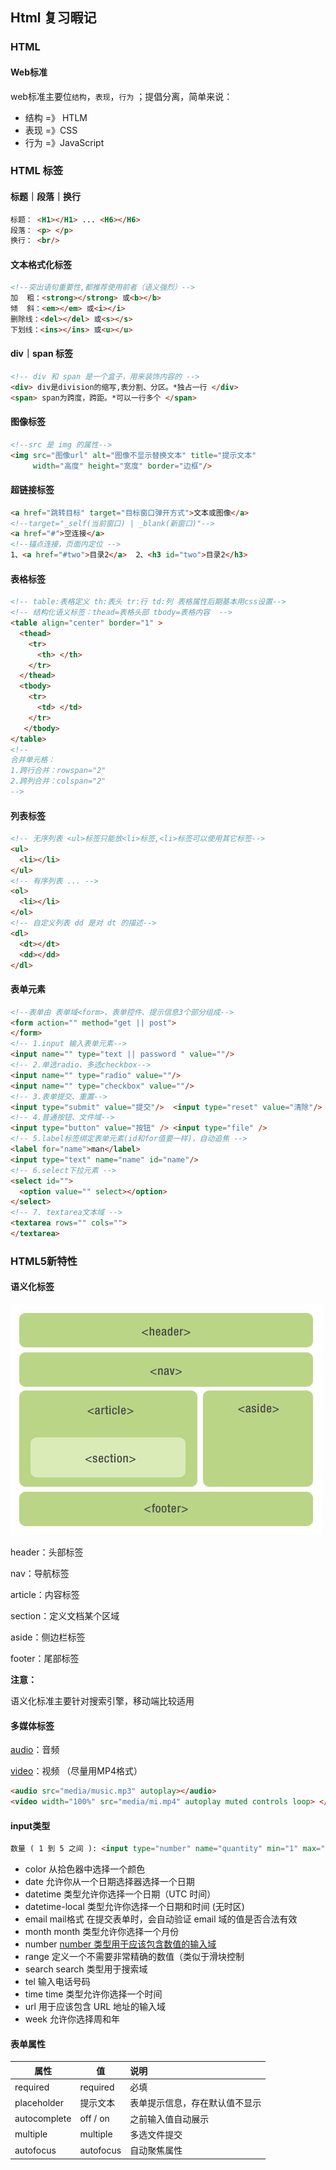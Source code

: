 ## Html 复习暇记

### HTML

#### Web标准

web标准主要位`结构`，`表现`，`行为` ；提倡分离，简单来说：

- 结构 =》 HTLM
- 表现 =》CSS
- 行为 =》JavaScript

### HTML 标签

#### 标题｜段落｜换行

```html
标题： <H1></H1> ... <H6></H6>
段落： <p> </p>
换行： <br/>
```

#### 文本格式化标签

```html
<!--突出语句重要性,都推荐使用前者（语义强烈）-->
加  粗：<strong></strong> 或<b></b>
倾  斜：<em></em> 或<i></i>
删除线：<del></del> 或<s></s>
下划线：<ins></ins> 或<u></u>

```

#### div｜span 标签

```html
<!-- div 和 span 是一个盒子，用来装饰内容的 -->
<div> div是division的缩写,表分割、分区。*独占一行 </div>
<span> span为跨度，跨距。*可以一行多个 </span>
```

#### 图像标签

```html
<!--src 是 img 的属性-->
<img src="图像url" alt="图像不显示替换文本" title="提示文本" 
     width="高度" height="宽度" border="边框"/>
```

#### 超链接标签

```html
<a href="跳转目标" target="目标窗口弹开方式">文本或图像</a>
<!--target="_self(当前窗口) | _blank(新窗口)"-->
<a href="#">空连接</a> 
<!--锚点连接，页面内定位 -->
1、<a href="#two">目录2</a>  2、<h3 id="two">目录2</h3>
```

#### 表格标签

```html
<!-- table:表格定义 th:表头 tr:行 td:列 表格属性后期基本用css设置-->
<!-- 结构化语义标签：thead=表格头部 tbody=表格内容  -->
<table align="center" border="1" >
  <thead>
    <tr> 
      <th> </th>
    </tr>
  </thead>
  <tbody>
    <tr>
      <td> </td>
    </tr>
   </tbody>
</table>
<!--
合并单元格：
1.跨行合并：rowspan="2"
2.跨列合并：colspan="2"
-->
```

#### 列表标签

```html
<!-- 无序列表 <ul>标签只能放<li>标签,<li>标签可以使用其它标签-->
<ul>
  <li></li>
</ul>
<!-- 有序列表 ... -->
<ol>
  <li></li>
</ol>
<!-- 自定义列表 dd 是对 dt 的描述-->
<dl>
  <dt></dt>
  <dd></dd>
</dl>
```

#### 表单元素

```html
<!--表单由 表单域<form>、表单控件、提示信息3个部分组成-->
<form action="" method="get || post">
</form>
<!-- 1.input 输入表单元素-->
<input name="" type="text || password " value=""/>
<!-- 2.单选radio、多选checkbox-->
<input name="" type="radio" value=""/>
<input name="" type="checkbox" value=""/>
<!-- 3.表单提交、重置-->
<input type="submit" value="提交"/>  <input type="reset" value="清除"/>
<!-- 4.普通按钮、文件域-->
<input type="button" value="按钮" /> <input type="file" />
<!-- 5.label标签绑定表单元素(id和for值要一样)，自动追焦 -->
<label for="name">man</label>
<input type="text" name="name" id="name"/>
<!-- 6.select下拉元素 -->
<select id="">
  <option value="" select></option>
</select>
<!-- 7. textarea文本域 -->
<textarea rows="" cols="">
</textarea>
```

### HTML5新特性

#### 语义化标签

![结构图谱](https://raw.githubusercontent.com/JuvenileCode/study-notes/master/image-source/html5-layout.jpeg)

header：头部标签

nav：导航标签

article：内容标签

section：定义文档某个区域

aside：侧边栏标签

footer：尾部标签

**注意：**

语义化标准主要针对搜索引擎，移动端比较适用

#### 多媒体标签

[audio](https://www.w3school.com.cn/tags/tag_audio.asp)：音频

[video](https://www.w3school.com.cn/tags/tag_video.asp)：视频  （尽量用MP4格式）

```html
<audio src="media/music.mp3" autoplay></audio>
<video width="100%" src="media/mi.mp4" autoplay muted controls loop> </video>
```

#### input类型

```html
数量 ( 1 到 5 之间 ): <input type="number" name="quantity" min="1" max="5">
```

- color	从拾色器中选择一个颜色
- date    允许你从一个日期选择器选择一个日期
- datetime    类型允许你选择一个日期（UTC 时间）
- datetime-local    类型允许你选择一个日期和时间 (无时区)
- email    mail格式 在提交表单时，会自动验证 email 域的值是否合法有效
- month    month 类型允许你选择一个月份
- number  [number 类型用于应该包含数值的输入域](https://www.runoob.com/html/html5-form-input-types.html)
- range    定义一个不需要非常精确的数值（类似于滑块控制
- search    search 类型用于搜索域
- tel    输入电话号码
- time    time 类型允许你选择一个时间
- url    用于应该包含 URL 地址的输入域
- week    允许你选择周和年

#### 表单属性

| 属性         | 值        | 说明                           |
| ------------ | --------- | :----------------------------- |
| required     | required  | 必填                           |
| placeholder  | 提示文本  | 表单提示信息，存在默认值不显示 |
| autocomplete | off / on  | 之前输入值自动展示             |
| multiple     | multiple  | 多选文件提交                   |
| autofocus    | autofocus | 自动聚焦属性                   |

